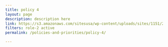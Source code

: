 ```yaml
---
title: policy 4
layout: page
description: description here
link: https://s3.amazonaws.com/sitesusa/wp-content/uploads/sites/1151/2017/05/CIO-Council-State-of-Federal-IT-Report-January-2017-1.pdf
filters: role-2 active
permalink: /policies-and-priorities/policy-4/

---
```

